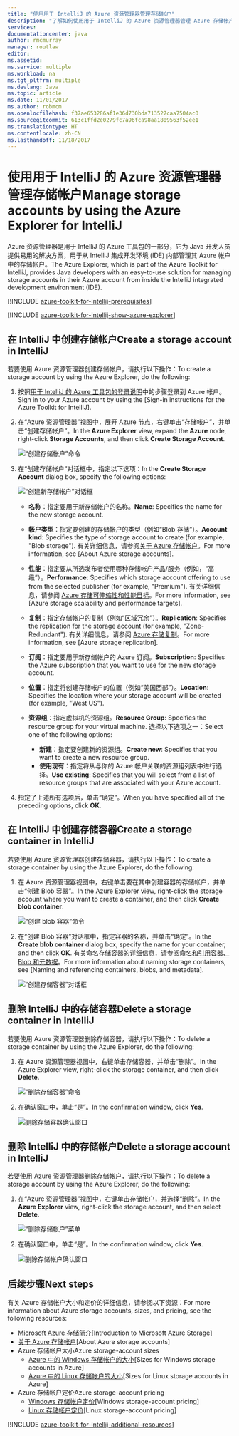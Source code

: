 ```yaml
---
title: "使用用于 IntelliJ 的 Azure 资源管理器管理存储帐户"
description: "了解如何使用用于 IntelliJ 的 Azure 资源管理器管理 Azure 存储帐户。"
services: 
documentationcenter: java
author: rmcmurray
manager: routlaw
editor: 
ms.assetid: 
ms.service: multiple
ms.workload: na
ms.tgt_pltfrm: multiple
ms.devlang: Java
ms.topic: article
ms.date: 11/01/2017
ms.author: robmcm
ms.openlocfilehash: f37ae653286af1e36d730bda713527caa7504ac0
ms.sourcegitcommit: 613c1ffd2e0279fc7a96fca98aa1809563f52ee1
ms.translationtype: HT
ms.contentlocale: zh-CN
ms.lasthandoff: 11/18/2017
---
```

# <a name="manage-storage-accounts-by-using-the-azure-explorer-for-intellij"></a><span data-ttu-id="43640-103">使用用于 IntelliJ 的 Azure 资源管理器管理存储帐户</span><span class="sxs-lookup"><span data-stu-id="43640-103">Manage storage accounts by using the Azure Explorer for IntelliJ</span></span>

<span data-ttu-id="43640-104">Azure 资源管理器是用于 IntelliJ 的 Azure 工具包的一部分，它为 Java 开发人员提供易用的解决方案，用于从 IntelliJ 集成开发环境 (IDE) 内部管理其 Azure 帐户中的存储帐户。</span><span class="sxs-lookup"><span data-stu-id="43640-104">The Azure Explorer, which is part of the Azure Toolkit for IntelliJ, provides Java developers with an easy-to-use solution for managing storage accounts in their Azure account from inside the IntelliJ integrated development environment (IDE).</span></span>

[!INCLUDE [azure-toolkit-for-intellij-prerequisites](../includes/azure-toolkit-for-intellij-prerequisites.md)]

[!INCLUDE [azure-toolkit-for-intellij-show-azure-explorer](../includes/azure-toolkit-for-intellij-show-azure-explorer.md)]

## <a name="create-a-storage-account-in-intellij"></a><span data-ttu-id="43640-105">在 IntelliJ 中创建存储帐户</span><span class="sxs-lookup"><span data-stu-id="43640-105">Create a storage account in IntelliJ</span></span>

<span data-ttu-id="43640-106">若要使用 Azure 资源管理器创建存储帐户，请执行以下操作：</span><span class="sxs-lookup"><span data-stu-id="43640-106">To create a storage account by using the Azure Explorer, do the following:</span></span>

1. <span data-ttu-id="43640-107">按照[用于 IntelliJ 的 Azure 工具包的登录说明]中的步骤登录到 Azure 帐户。</span><span class="sxs-lookup"><span data-stu-id="43640-107">Sign in to your Azure account by using the [Sign-in instructions for the Azure Toolkit for IntelliJ].</span></span> 

2. <span data-ttu-id="43640-108">在“Azure 资源管理器”视图中，展开 Azure 节点，右键单击“存储帐户”，并单击“创建存储帐户”。</span><span class="sxs-lookup"><span data-stu-id="43640-108">In the **Azure Explorer** view, expand the **Azure** node, right-click **Storage Accounts**, and then click **Create Storage Account**.</span></span>

   ![“创建存储帐户”命令][CS01]

3. <span data-ttu-id="43640-110">在“创建存储帐户”对话框中，指定以下选项：</span><span class="sxs-lookup"><span data-stu-id="43640-110">In the **Create Storage Account** dialog box, specify the following options:</span></span>

   ![“创建新存储帐户”对话框][CS02]

   * <span data-ttu-id="43640-112">**名称**：指定要用于新存储帐户的名称。</span><span class="sxs-lookup"><span data-stu-id="43640-112">**Name**: Specifies the name for the new storage account.</span></span>

   * <span data-ttu-id="43640-113">**帐户类型**：指定要创建的存储帐户的类型（例如“Blob 存储”）。</span><span class="sxs-lookup"><span data-stu-id="43640-113">**Account kind**: Specifies the type of storage account to create (for example, "Blob storage").</span></span> <span data-ttu-id="43640-114">有关详细信息，请参阅[关于 Azure 存储帐户]。</span><span class="sxs-lookup"><span data-stu-id="43640-114">For more information, see [About Azure storage accounts].</span></span> 

   * <span data-ttu-id="43640-115">**性能**：指定要从所选发布者使用哪种存储帐户产品/服务（例如，“高级”）。</span><span class="sxs-lookup"><span data-stu-id="43640-115">**Performance**: Specifies which storage account offering to use from the selected publisher (for example, "Premium").</span></span> <span data-ttu-id="43640-116">有关详细信息，请参阅 [Azure 存储可伸缩性和性能目标]。</span><span class="sxs-lookup"><span data-stu-id="43640-116">For more information, see [Azure storage scalability and performance targets].</span></span> 

   * <span data-ttu-id="43640-117">**复制**：指定存储帐户的复制（例如“区域冗余”）。</span><span class="sxs-lookup"><span data-stu-id="43640-117">**Replication**: Specifies the replication for the storage account (for example, "Zone-Redundant").</span></span> <span data-ttu-id="43640-118">有关详细信息，请参阅 [Azure 存储复制]。</span><span class="sxs-lookup"><span data-stu-id="43640-118">For more information, see [Azure storage replication].</span></span> 

   * <span data-ttu-id="43640-119">**订阅**：指定要用于新存储帐户的 Azure 订阅。</span><span class="sxs-lookup"><span data-stu-id="43640-119">**Subscription**: Specifies the Azure subscription that you want to use for the new storage account.</span></span>

   * <span data-ttu-id="43640-120">**位置**：指定将创建存储帐户的位置（例如“美国西部”）。</span><span class="sxs-lookup"><span data-stu-id="43640-120">**Location**: Specifies the location where your storage account will be created (for example, "West US").</span></span>

   * <span data-ttu-id="43640-121">**资源组**：指定虚拟机的资源组。</span><span class="sxs-lookup"><span data-stu-id="43640-121">**Resource Group**: Specifies the resource group for your virtual machine.</span></span> <span data-ttu-id="43640-122">选择以下选项之一：</span><span class="sxs-lookup"><span data-stu-id="43640-122">Select one of the following options:</span></span>
      * <span data-ttu-id="43640-123">**新建**：指定要创建新的资源组。</span><span class="sxs-lookup"><span data-stu-id="43640-123">**Create new**: Specifies that you want to create a new resource group.</span></span>
      * <span data-ttu-id="43640-124">**使用现有**：指定将从与你的 Azure 帐户关联的资源组列表中进行选择。</span><span class="sxs-lookup"><span data-stu-id="43640-124">**Use existing**: Specifies that you will select from a list of resource groups that are associated with your Azure account.</span></span>

4. <span data-ttu-id="43640-125">指定了上述所有选项后，单击“确定”。</span><span class="sxs-lookup"><span data-stu-id="43640-125">When you have specified all of the preceding options, click **OK**.</span></span>

## <a name="create-a-storage-container-in-intellij"></a><span data-ttu-id="43640-126">在 IntelliJ 中创建存储容器</span><span class="sxs-lookup"><span data-stu-id="43640-126">Create a storage container in IntelliJ</span></span>

<span data-ttu-id="43640-127">若要使用 Azure 资源管理器创建存储容器，请执行以下操作：</span><span class="sxs-lookup"><span data-stu-id="43640-127">To create a storage container by using the Azure Explorer, do the following:</span></span>

1. <span data-ttu-id="43640-128">在 Azure 资源管理器视图中，右键单击要在其中创建容器的存储帐户，并单击“创建 Blob 容器”。</span><span class="sxs-lookup"><span data-stu-id="43640-128">In the Azure Explorer view, right-click the storage account where you want to create a container, and then click **Create blob container**.</span></span>

   ![“创建 blob 容器”命令][CC01]

2. <span data-ttu-id="43640-130">在“创建 Blob 容器”对话框中，指定容器的名称，并单击“确定”。</span><span class="sxs-lookup"><span data-stu-id="43640-130">In the **Create blob container** dialog box, specify the name for your container, and then click **OK**.</span></span> <span data-ttu-id="43640-131">有关命名存储容器的详细信息，请参阅[命名和引用容器、Blob 和元数据]。</span><span class="sxs-lookup"><span data-stu-id="43640-131">For more information about naming storage containers, see [Naming and referencing containers, blobs, and metadata].</span></span>

   ![“创建存储容器”对话框][CC02]

## <a name="delete-a-storage-container-in-intellij"></a><span data-ttu-id="43640-133">删除 IntelliJ 中的存储容器</span><span class="sxs-lookup"><span data-stu-id="43640-133">Delete a storage container in IntelliJ</span></span>

<span data-ttu-id="43640-134">若要使用 Azure 资源管理器删除存储容器，请执行以下操作：</span><span class="sxs-lookup"><span data-stu-id="43640-134">To delete a storage container by using the Azure Explorer, do the following:</span></span>

1. <span data-ttu-id="43640-135">在 Azure 资源管理器视图中，右键单击存储容器，并单击“删除”。</span><span class="sxs-lookup"><span data-stu-id="43640-135">In the Azure Explorer view, right-click the storage container, and then click **Delete**.</span></span>

   ![“删除存储容器”命令][DC01]

2. <span data-ttu-id="43640-137">在确认窗口中，单击“是”。</span><span class="sxs-lookup"><span data-stu-id="43640-137">In the confirmation window, click **Yes**.</span></span>

   ![删除存储容器确认窗口][DC02]

## <a name="delete-a-storage-account-in-intellij"></a><span data-ttu-id="43640-139">删除 IntelliJ 中的存储帐户</span><span class="sxs-lookup"><span data-stu-id="43640-139">Delete a storage account in IntelliJ</span></span>

<span data-ttu-id="43640-140">若要使用 Azure 资源管理器删除存储帐户，请执行以下操作：</span><span class="sxs-lookup"><span data-stu-id="43640-140">To delete a storage account by using the Azure Explorer, do the following:</span></span>

1. <span data-ttu-id="43640-141">在“Azure 资源管理器”视图中，右键单击存储帐户，并选择“删除”。</span><span class="sxs-lookup"><span data-stu-id="43640-141">In the **Azure Explorer** view, right-click the storage account, and then select **Delete**.</span></span>

   ![“删除存储帐户”菜单][DS01]

2. <span data-ttu-id="43640-143">在确认窗口中，单击“是”。</span><span class="sxs-lookup"><span data-stu-id="43640-143">In the confirmation window, click **Yes**.</span></span>

   ![删除存储帐户确认窗口][DS02]

## <a name="next-steps"></a><span data-ttu-id="43640-145">后续步骤</span><span class="sxs-lookup"><span data-stu-id="43640-145">Next steps</span></span>

<span data-ttu-id="43640-146">有关 Azure 存储帐户大小和定价的详细信息，请参阅以下资源：</span><span class="sxs-lookup"><span data-stu-id="43640-146">For more information about Azure storage accounts, sizes, and pricing, see the following resources:</span></span>

* <span data-ttu-id="43640-147">[Microsoft Azure 存储简介]</span><span class="sxs-lookup"><span data-stu-id="43640-147">[Introduction to Microsoft Azure Storage]</span></span>
* <span data-ttu-id="43640-148">[关于 Azure 存储帐户]</span><span class="sxs-lookup"><span data-stu-id="43640-148">[About Azure storage accounts]</span></span>
* <span data-ttu-id="43640-149">Azure 存储帐户大小</span><span class="sxs-lookup"><span data-stu-id="43640-149">Azure storage-account sizes</span></span>
  * <span data-ttu-id="43640-150">[Azure 中的 Windows 存储帐户的大小]</span><span class="sxs-lookup"><span data-stu-id="43640-150">[Sizes for Windows storage accounts in Azure]</span></span>
  * <span data-ttu-id="43640-151">[Azure 中的 Linux 存储帐户的大小]</span><span class="sxs-lookup"><span data-stu-id="43640-151">[Sizes for Linux storage accounts in Azure]</span></span>
* <span data-ttu-id="43640-152">Azure 存储帐户定价</span><span class="sxs-lookup"><span data-stu-id="43640-152">Azure storage-account pricing</span></span>
  * <span data-ttu-id="43640-153">[Windows 存储帐户定价]</span><span class="sxs-lookup"><span data-stu-id="43640-153">[Windows storage-account pricing]</span></span>
  * <span data-ttu-id="43640-154">[Linux 存储帐户定价]</span><span class="sxs-lookup"><span data-stu-id="43640-154">[Linux storage-account pricing]</span></span>

[!INCLUDE [azure-toolkit-for-intellij-additional-resources](../includes/azure-toolkit-for-intellij-additional-resources.md)]

<!-- URL List -->

[用于 IntelliJ 的 Azure 工具包的登录说明]: ./azure-toolkit-for-intellij-sign-in-instructions.md
[Microsoft Azure 存储简介]: /azure/storage/storage-introduction
[关于 Azure 存储帐户]: /azure/storage/storage-create-storage-account
[Azure 存储复制]: /azure/storage/storage-redundancy
[Azure 存储可伸缩性和性能目标]: /azure/storage/storage-scalability-targets
[命名和引用容器、Blob 和元数据]: http://go.microsoft.com/fwlink/?LinkId=255555

[Azure 中的 Windows 存储帐户的大小]: /azure/virtual-machines/virtual-machines-windows-sizes
[Azure 中的 Linux 存储帐户的大小]: /azure/virtual-machines/virtual-machines-linux-sizes
[Windows 存储帐户定价]: /pricing/details/virtual-machines/windows/
[Linux 存储帐户定价]: /pricing/details/virtual-machines/linux/

<!-- IMG List -->

[CS01]: media/azure-toolkit-for-intellij-managing-storage-accounts-using-azure-explorer/CS01.png
[CS02]: media/azure-toolkit-for-intellij-managing-storage-accounts-using-azure-explorer/CS02.png
[CC01]: media/azure-toolkit-for-intellij-managing-storage-accounts-using-azure-explorer/CC01.png
[CC02]: media/azure-toolkit-for-intellij-managing-storage-accounts-using-azure-explorer/CC02.png

[DS01]: media/azure-toolkit-for-intellij-managing-storage-accounts-using-azure-explorer/DS01.png
[DS02]: media/azure-toolkit-for-intellij-managing-storage-accounts-using-azure-explorer/DS02.png
[DC01]: media/azure-toolkit-for-intellij-managing-storage-accounts-using-azure-explorer/DC01.png
[DC02]: media/azure-toolkit-for-intellij-managing-storage-accounts-using-azure-explorer/DC02.png
